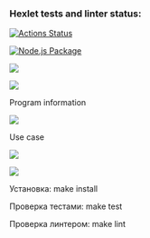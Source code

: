 ### Hexlet tests and linter status:

[![Actions Status](https://github.com/EvgeniyOl/frontend-project-lvl2/workflows/hexlet-check/badge.svg)](https://github.com/EvgeniyOl/frontend-project-lvl2/actions)

[![Node.js Package](https://github.com/EvgeniyOl/frontend-project-lvl2/actions/workflows/Node_CI.yml/badge.svg)](https://github.com/EvgeniyOl/frontend-project-lvl2/actions/workflows/Node_CI.yml)

<a href="https://codeclimate.com/github/EvgeniyOl/frontend-project-lvl2/maintainability"><img src="https://api.codeclimate.com/v1/badges/8c8385a849e349f40c11/maintainability" /></a>

<a href="https://codeclimate.com/github/EvgeniyOl/frontend-project-lvl2/test_coverage"><img src="https://api.codeclimate.com/v1/badges/8c8385a849e349f40c11/test_coverage" /></a>

Program information

<a href="https://asciinema.org/a/TTvoF62WbdS77BohsiHQU66Zs" target="_blank"><img src="https://asciinema.org/a/TTvoF62WbdS77BohsiHQU66Zs.svg" /></a>

Use case

<a href="https://asciinema.org/a/462693" target="_blank"><img src="https://asciinema.org/a/462693.svg" /></a>

<a href="https://asciinema.org/a/462694" target="_blank"><img src="https://asciinema.org/a/462694.svg" /></a>

Установка: make install

Проверка тестами: make test

Проверка линтером: make lint
